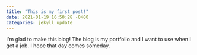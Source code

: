 ```yaml
---
title: "This is my first post!"
date: 2021-01-19 16:50:28 -0400
categories: jekyll update
---
```


I'm glad to make this blog!
The blog is my portfoilo and I want to use when I get a job.
I hope that day comes someday.

